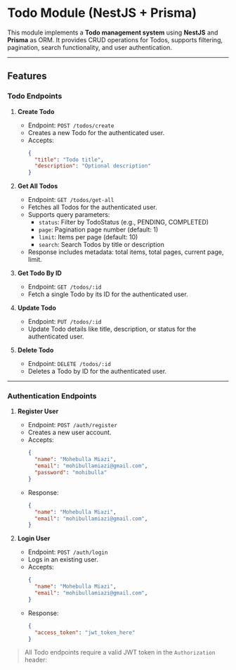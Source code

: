 # Todo Module (NestJS + Prisma)

This module implements a **Todo management system** using **NestJS** and **Prisma** as ORM. It provides CRUD operations for Todos, supports filtering, pagination, search functionality, and user authentication.

---

## Features

### Todo Endpoints

1. **Create Todo**
   - Endpoint: `POST /todos/create`
   - Creates a new Todo for the authenticated user.
   - Accepts:
     ```json
     {
       "title": "Todo title",
       "description": "Optional description"
     }
     ```

2. **Get All Todos**
   - Endpoint: `GET /todos/get-all`
   - Fetches all Todos for the authenticated user.
   - Supports query parameters:
     - `status`: Filter by TodoStatus (e.g., PENDING, COMPLETED)
     - `page`: Pagination page number (default: 1)
     - `limit`: Items per page (default: 10)
     - `search`: Search Todos by title or description
   - Response includes metadata: total items, total pages, current page, limit.

3. **Get Todo By ID**
   - Endpoint: `GET /todos/:id`
   - Fetch a single Todo by its ID for the authenticated user.

4. **Update Todo**
   - Endpoint: `PUT /todos/:id`
   - Update Todo details like title, description, or status for the authenticated user.

5. **Delete Todo**
   - Endpoint: `DELETE /todos/:id`
   - Deletes a Todo by ID for the authenticated user.

---

### Authentication Endpoints

1. **Register User**
   - Endpoint: `POST /auth/register`
   - Creates a new user account.
   - Accepts:
     ```json
     {
       "name": "Mohebulla Miazi",
       "email": "mohibullamiazi@gmail.com",
       "password": "mohibulla"
     }
     ```
   - Response:
     ```json
     {
       "name": "Mohebulla Miazi",
       "email": "mohibullamiazi@gmail.com",
     }
     ```

2. **Login User**
   - Endpoint: `POST /auth/login`
   - Logs in an existing user.
   - Accepts:
     ```json
     {
       "name": "Mohebulla Miazi",
       "email": "mohibullamiazi@gmail.com",
     }
     ```
   - Response:
     ```json
     {
       "access_token": "jwt_token_here"
     }
     ```

> All Todo endpoints require a valid JWT token in the `Authorization` header:
